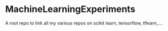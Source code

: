 # MachineLearningExperiments
A root repo to link all my various repos on scikit learn, tensorflow, tflearn,....
